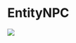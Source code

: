 # EntityNPC

[![](https://jitpack.io/v/UlrichBR/EntityNPC.svg)](https://jitpack.io/#UlrichBR/EntityNPC)

